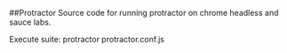 ##Protractor
Source code for running protractor on chrome headless and sauce labs.

Execute suite:
protractor protractor.conf.js